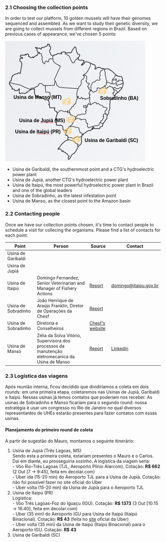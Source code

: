 ### 2.1 Choosing the collection points
In order to test our platform, 10 golden mussels will have their genomes sequenced and assembled. As we want to study their genetic diversity, we are going to collect mussels from different regions in Brazil. Based on previous cases of appearance, we've chosen 5 points:  

![teste](https://github.com/biobureaubiotech/pipelineGoldenMusselAssembly/blob/master/images/collect-points.png)

 
*  Usina de Garibaldi, the southernmost point and a CTG's hydroelectric power plant
*  Usina de Jupiá, another CTG's hydroelectric power plant
*  Usina de Itaipú, the most powerful hydroelectric power plant in Brazil and one of the global leaders
*  Usina de Sobradinho, as the latest infestation point  
*  Usina de Manso, as the closest point to the Amazon basin   

### 2.2 Contacting people 
Once we have our collection points chosen, it's time to contact people to schedule a visit for collecing the organisms. Please find a list of contacts for each point:  

|Point|Person| Source | Contact |
|---|---|---|---|
|  Usina de Garibaldi | | | |
|Usina de Jupiá|   | | |
| Usina de Itaipú  | Domingo Fernandez, Senior Veterinarian and Manager of Fishery Actions | [Report](https://www.itaipu.gov.br/sala-de-imprensa/noticia/infestacao-de-mexilhao-dourado-diminui-na-itaipu) | domingo@itaipu.gov.br |
| Usina de Sobradinho  | João Henrique de Araújo Franklin, Diretor de Operações da Chesf | [Report](https://www1.folha.uol.com.br/cotidiano/2016/12/1838079-molusco-asiatico-invade-o-nordeste-e-ameaca-acesso-a-agua-potavel.shtml) | |
|Usina de Sobradinho| Diretoria e Conselheiros | [Chesf's website](https://www.chesf.gov.br/empresa/Pages/DiretoriaConselhos/Diretoria.aspx) | |
| Usina de Manso  | Zélia da Solva Vitório, Supervisora dos processos da manutenção eletromecanica da Usina de Manso | [Report](http://www.rdnews.com.br/rdnews-exclusivo/manso-um-oasis-no-cerrado/conteudos/102581) | [Linkedin](https://br.linkedin.com/in/zelia-silva-vitório-6aa3a255) |


### 2.3 Logística das viagens
Após reunião interna, ficou decidido que dividiríamos a coleta em dois rounds: em uma primeira etapa, coletaremos nas Usinas de Jupiá, Garibaldi e Itaipú. Nessas usinas já temos contatos que poderiam nos receber. As usinas de Sobradinho e Manso ficariam para o segundo round: nossa estratégia é usar um congresso no Rio de Janeiro no qual diversos representantes de UHEs estarão presentes para fazer contatos com essas usinas.  

#### Planejamento do primeiro round de coleta
A partir de sugestão do Mauro, montamos o seguinte itinerário:    
1) Usina de Jupiá (Três Lagoas, MS)  
    Sendo esta a primeira coleta, estariam presentes o Mauro e o Carlos. Daí em diante, eu prosseguiria sozinho.
    A logística da viagem seria:   
        - Vôo Rio-Três Lagoas (TJL, Aeroporto Plinio Alarcom). Cotação: **R$ 662** (2 Out [7 -> 9:45], feita em decolar.com)  
        - Uber ida (15-20 min) do Aeroporto TJL para a Usina de Jupiá. Cotação: não foi possível fazer no site oficial do Uber     
        - Uber volta (15-20 min) da Usina de Jupiá para o Aeroporto TJL  
2) Usina de Itaipú (PR)  
    Logística:  
        - Vôo Três Lagoas-Foz do Iguaçu (IGU). Cotação: **R$ 1373** (3 Out [10:15 -> 16:40], feita em decolar.com)  
        - Uber (35 min) do Aeroporto IGU para Usina de Itaipú (Itaipú Binacional). Cotação: **R$ 43** (feita no [site](https://www.uber.com/pt-BR/fare-estimate/) oficial da Uber)  
        - Uber volta (35 min) da Usina de Itaipú (Itaipú Binacional) para o Aeroporto IGU. Cotação: **R$ 43**  
3) Usina de Garibaldi (SC)
